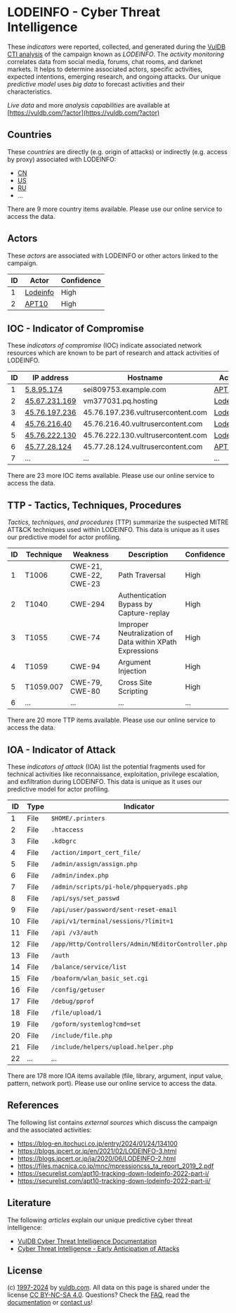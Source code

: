 # LODEINFO - Cyber Threat Intelligence

These _indicators_ were reported, collected, and generated during the [VulDB CTI analysis](https://vuldb.com/?kb.cti) of the campaign known as _LODEINFO_. The _activity monitoring_ correlates data from social media, forums, chat rooms, and darknet markets. It helps to determine associated actors, specific activities, expected intentions, emerging research, and ongoing attacks. Our unique _predictive model_ uses _big data_ to forecast activities and their characteristics.

_Live data_ and more _analysis capabilities_ are available at [https://vuldb.com/?actor](https://vuldb.com/?actor)

## Countries

These _countries_ are directly (e.g. origin of attacks) or indirectly (e.g. access by proxy) associated with LODEINFO:

* [CN](https://vuldb.com/?country.cn)
* [US](https://vuldb.com/?country.us)
* [RU](https://vuldb.com/?country.ru)
* ...

There are 9 more country items available. Please use our online service to access the data.

## Actors

These _actors_ are associated with LODEINFO or other actors linked to the campaign.

ID | Actor | Confidence
-- | ----- | ----------
1 | [Lodeinfo](https://vuldb.com/?actor.lodeinfo) | High
2 | [APT10](https://vuldb.com/?actor.apt10) | High

## IOC - Indicator of Compromise

These _indicators of compromise_ (IOC) indicate associated network resources which are known to be part of research and attack activities of LODEINFO.

ID | IP address | Hostname | Actor | Confidence
-- | ---------- | -------- | ----- | ----------
1 | [5.8.95.174](https://vuldb.com/?ip.5.8.95.174) | sei809753.example.com | [APT10](https://vuldb.com/?actor.apt10) | High
2 | [45.67.231.169](https://vuldb.com/?ip.45.67.231.169) | vm377031.pq.hosting | [Lodeinfo](https://vuldb.com/?actor.lodeinfo) | High
3 | [45.76.197.236](https://vuldb.com/?ip.45.76.197.236) | 45.76.197.236.vultrusercontent.com | [Lodeinfo](https://vuldb.com/?actor.lodeinfo) | Medium
4 | [45.76.216.40](https://vuldb.com/?ip.45.76.216.40) | 45.76.216.40.vultrusercontent.com | [Lodeinfo](https://vuldb.com/?actor.lodeinfo) | Medium
5 | [45.76.222.130](https://vuldb.com/?ip.45.76.222.130) | 45.76.222.130.vultrusercontent.com | [Lodeinfo](https://vuldb.com/?actor.lodeinfo) | Medium
6 | [45.77.28.124](https://vuldb.com/?ip.45.77.28.124) | 45.77.28.124.vultrusercontent.com | [APT10](https://vuldb.com/?actor.apt10) | Medium
7 | ... | ... | ... | ...

There are 23 more IOC items available. Please use our online service to access the data.

## TTP - Tactics, Techniques, Procedures

_Tactics, techniques, and procedures_ (TTP) summarize the suspected MITRE ATT&CK techniques used within LODEINFO. This data is unique as it uses our predictive model for actor profiling.

ID | Technique | Weakness | Description | Confidence
-- | --------- | -------- | ----------- | ----------
1 | T1006 | CWE-21, CWE-22, CWE-23 | Path Traversal | High
2 | T1040 | CWE-294 | Authentication Bypass by Capture-replay | High
3 | T1055 | CWE-74 | Improper Neutralization of Data within XPath Expressions | High
4 | T1059 | CWE-94 | Argument Injection | High
5 | T1059.007 | CWE-79, CWE-80 | Cross Site Scripting | High
6 | ... | ... | ... | ...

There are 20 more TTP items available. Please use our online service to access the data.

## IOA - Indicator of Attack

These _indicators of attack_ (IOA) list the potential fragments used for technical activities like reconnaissance, exploitation, privilege escalation, and exfiltration during LODEINFO. This data is unique as it uses our predictive model for actor profiling.

ID | Type | Indicator | Confidence
-- | ---- | --------- | ----------
1 | File | `$HOME/.printers` | High
2 | File | `.htaccess` | Medium
3 | File | `.kdbgrc` | Low
4 | File | `/action/import_cert_file/` | High
5 | File | `/admin/assign/assign.php` | High
6 | File | `/admin/index.php` | High
7 | File | `/admin/scripts/pi-hole/phpqueryads.php` | High
8 | File | `/api/sys/set_passwd` | High
9 | File | `/api/user/password/sent-reset-email` | High
10 | File | `/api/v1/terminal/sessions/?limit=1` | High
11 | File | `/api /v3/auth` | High
12 | File | `/app/Http/Controllers/Admin/NEditorController.php` | High
13 | File | `/auth` | Low
14 | File | `/balance/service/list` | High
15 | File | `/boaform/wlan_basic_set.cgi` | High
16 | File | `/config/getuser` | High
17 | File | `/debug/pprof` | Medium
18 | File | `/file/upload/1` | High
19 | File | `/goform/systemlog?cmd=set` | High
20 | File | `/include/file.php` | High
21 | File | `/include/helpers/upload.helper.php` | High
22 | ... | ... | ...

There are 178 more IOA items available (file, library, argument, input value, pattern, network port). Please use our online service to access the data.

## References

The following list contains _external sources_ which discuss the campaign and the associated activities:

* https://blog-en.itochuci.co.jp/entry/2024/01/24/134100
* https://blogs.jpcert.or.jp/en/2021/02/LODEINFO-3.html
* https://blogs.jpcert.or.jp/ja/2020/06/LODEINFO-2.html
* https://files.macnica.co.jp/mnc/mpressioncss_ta_report_2019_2.pdf
* https://securelist.com/apt10-tracking-down-lodeinfo-2022-part-i/
* https://securelist.com/apt10-tracking-down-lodeinfo-2022-part-ii/

## Literature

The following _articles_ explain our unique predictive cyber threat intelligence:

* [VulDB Cyber Threat Intelligence Documentation](https://vuldb.com/?kb.cti)
* [Cyber Threat Intelligence - Early Anticipation of Attacks](https://www.scip.ch/en/?labs.20201022)

## License

(c) [1997-2024](https://vuldb.com/?kb.changelog) by [vuldb.com](https://vuldb.com/?kb.about). All data on this page is shared under the license [CC BY-NC-SA 4.0](https://creativecommons.org/licenses/by-nc-sa/4.0/). Questions? Check the [FAQ](https://vuldb.com/?kb.faq), read the [documentation](https://vuldb.com/?kb) or [contact us](https://vuldb.com/?contact)!
